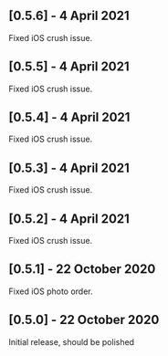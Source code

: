 ## [0.5.6] - 4 April 2021
Fixed iOS crush issue.

## [0.5.5] - 4 April 2021
Fixed iOS crush issue.

## [0.5.4] - 4 April 2021
Fixed iOS crush issue.

## [0.5.3] - 4 April 2021
Fixed iOS crush issue.

## [0.5.2] - 4 April 2021
Fixed iOS crush issue.

## [0.5.1] - 22 October 2020
Fixed iOS photo order.

## [0.5.0] - 22 October 2020
Initial release, should be polished
